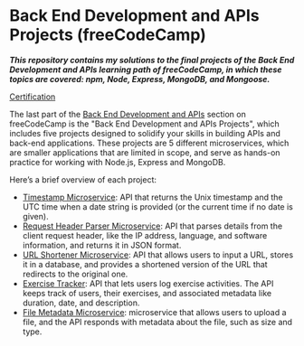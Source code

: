 # Back End Development and APIs Projects (freeCodeCamp)

***This repository contains my solutions to the final projects of the Back End Development and APIs learning path of freeCodeCamp,
in which these topics are covered: npm, Node, Express, MongoDB, and Mongoose.***

[Certification](https://www.freecodecamp.org/certification/ningia26/back-end-development-and-apis)

The last part of the [Back End Development and APIs](https://www.freecodecamp.org/learn/back-end-development-and-apis) section on freeCodeCamp is the "Back End Development and APIs Projects", which includes five projects designed to solidify your skills in building APIs and back-end applications. These projects are 5 different microservices, which are smaller applications that are limited in scope, and serve as hands-on practice for working with Node.js, Express and MongoDB.

Here’s a brief overview of each project:
 - [Timestamp Microservice](https://github.com/ningia92/back-end-projects-fcc/tree/main/project-timestamp): API that returns the Unix timestamp and the UTC time when a date string is provided (or the current time if no date is given).
 - [Request Header Parser Microservice](https://github.com/ningia92/back-end-projects-fcc/tree/main/project-headerparser): API that parses details from the client request header, like the IP address, language, and software information, and returns it in JSON format.
 - [URL Shortener Microservice](https://github.com/ningia92/back-end-projects-fcc/tree/main/project-urlshortener): API that allows users to input a URL, stores it in a database, and provides a shortened version of the URL that redirects to the original one.
 - [Exercise Tracker](https://github.com/ningia92/back-end-projects-fcc/tree/main/project-exercisetracker): API that lets users log exercise activities. The API keeps track of users, their exercises, and associated metadata like duration, date, and description.
 - [File Metadata Microservice](https://github.com/ningia92/fcc-backend-projects/tree/main/project-filemetadata): microservice that allows users to upload a file, and the API responds with metadata about the file, such as size and type.


